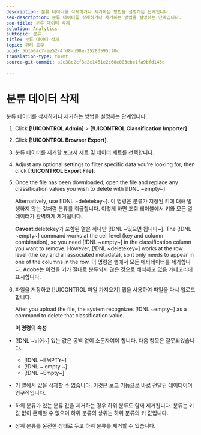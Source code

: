 ```yaml
---
description: 분류 데이터를 삭제하거나 제거하는 방법을 설명하는 단계입니다.
seo-description: 분류 데이터를 삭제하거나 제거하는 방법을 설명하는 단계입니다.
seo-title: 분류 데이터 삭제
solution: Analytics
subtopic: 분류
title: 분류 데이터 삭제
topic: 관리 도구
uuid: 5b1b0ac7-ee52-4fd8-b98e-25283595cf0c
translation-type: tm+mt
source-git-commit: a2c38c2cf3a2c1451e2c60e003ebe1fa9bfd145d

---
```



# 분류 데이터 삭제

분류 데이터를 삭제하거나 제거하는 방법을 설명하는 단계입니다.

1. Click **[!UICONTROL Admin]** &gt; **[!UICONTROL Classification Importer]**.
1. Click **[!UICONTROL Browser Export]**.
1. 분류 데이터를 제거할 보고서 세트 및 데이터 세트를 선택합니다.
1. Adjust any optional settings to filter specific data you're looking for, then click **[!UICONTROL Export File]**.
1. Once the file has been downloaded, open the file and replace any classification values you wish to delete with [!DNL ~empty~].

   Alternatively, use [!DNL ~deletekey~]. 이 명령은 분류가 지정된 키에 대해 발생하지 않는 것처럼 분류를 취급합니다. 이렇게 하면 조회 테이블에서 키와 모든 열 데이터가 완벽하게 제거됩니다.

   **Caveat**:deletekey가 포함된 열은 하나만 [!DNL ~있으면 됩니다~]. The [!DNL ~empty~] command works at the cell level (key and column combination), so you need [!DNL ~empty~] in the classification column you want to remove. However, [!DNL ~deletekey~] works at the row level (the key and all associated metadata), so it only needs to appear in one of the columns in the row. 이 명령은 행에서 모든 메타데이터를 제거합니다. Adobe는 이것을 키가 절대로 분류되지 않은 것으로 해석하고 [없음](../../../components/c-classifications2/c-classifications-importer/nonclassified-keys.md#concept_233E51DDF3084FF7B7EA89381C73C5FF) 카테고리에 표시합니다.

1. 파일을 저장하고 [!UICONTROL 파일 가져오기] 탭을 사용하여 파일을 다시 업로드합니다.

   After you upload the file, the system recognizes [!DNL ~empty~] as a command to delete that classification value.

   **이 명령의 속성**

* [!DNL ~비어~] 있는 값은 공백 없이 소문자여야 합니다. 다음 항목은 잘못되었습니다.

   * [!DNL ~EMPTY~]
   * [!DNL ~ empty ~]
   * [!DNL ~Empty~]

* 키 열에서 값을 삭제할 수 없습니다. 이것은 보고 기능으로 바로 전달된 데이터이며 영구적입니다.
* 하위 분류가 있는 분류 값을 제거하는 경우 하위 분류도 함께 제거됩니다. 분류는 키 값 없이 존재할 수 없으며 하위 분류의 상위는 하위 분류의 키 값입니다.
* 상위 분류를 온전한 상태로 두고 하위 분류를 제거할 수 있습니다.

